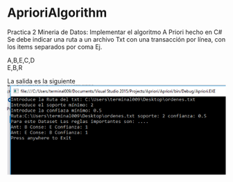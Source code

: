 # AprioriAlgorithm
Practica 2 Mineria de Datos: Implementar el algoritmo A Priori hecho en C#
Se debe indicar una ruta a un archivo Txt con una transacción por línea, con los items separados por coma Ej.

A,B,E,C,D  
E,B,R

La salida es la siguiente     
![alt text](https://github.com/dhamarmj/AprioriAlgorithm/blob/master/Apriori/img/Salida.PNG)

